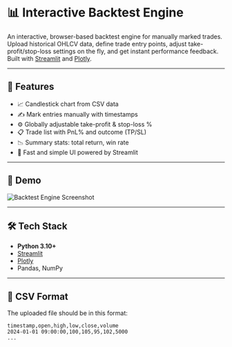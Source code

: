 # 📊 Interactive Backtest Engine

An interactive, browser-based backtest engine for manually marked trades. Upload historical OHLCV data, define trade entry points, adjust take-profit/stop-loss settings on the fly, and get instant performance feedback. Built with [Streamlit](https://streamlit.io/) and [Plotly](https://plotly.com/).

---

## 🚀 Features

- 📈 Candlestick chart from CSV data
- ✍️ Mark entries manually with timestamps
- ⚙️ Globally adjustable take-profit & stop-loss %
- 📋 Trade list with PnL% and outcome (TP/SL)
- 📉 Summary stats: total return, win rate
- 🧪 Fast and simple UI powered by Streamlit

---

## 🧪 Demo

![Backtest Engine Screenshot](docs/screenshot.png)

---

## 🛠️ Tech Stack

- **Python 3.10+**
- [Streamlit](https://streamlit.io/)
- [Plotly](https://plotly.com/)
- Pandas, NumPy

---

## 📁 CSV Format

The uploaded file should be in this format:

```csv
timestamp,open,high,low,close,volume
2024-01-01 09:00:00,100,105,95,102,5000
...
